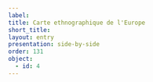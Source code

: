 ```yaml
---
label: 
title: Carte ethnographique de l'Europe
short_title: 
layout: entry
presentation: side-by-side
order: 131
object:
  - id: 4
---
```

